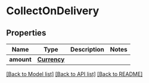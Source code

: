 # CollectOnDelivery

## Properties
Name | Type | Description | Notes
------------ | ------------- | ------------- | -------------
**amount** | [**Currency**](Currency.md) |  | 

[[Back to Model list]](../README.md#documentation-for-models) [[Back to API list]](../README.md#documentation-for-api-endpoints) [[Back to README]](../README.md)

